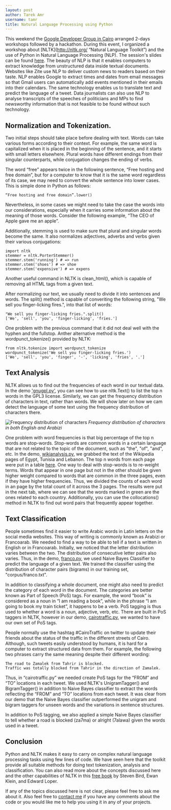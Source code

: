 ```yaml
---
layout: post
author: Tarek Amr
username: tamr
title: Natural Language Processing using Python
---
```

 
This weekend the [Google Developer Group in Cairo](http://www.gdgcairo.org/ "GDG Cairo") arranged 2-days workshops followed by a hackathon. During this event, I organized a workshop about [NLTK](http://nltk.org/ “Natural Language Toolkit”) and the use of Python in Natural Language Processing (NLP). The session's slides can be found [here](http://tarekamr.appspot.com/slides/pynlp "Python NLP Slides"). The beauty of NLP is that it enables computers to extract knowledge from unstructured data inside textual documents. Websites like Zite use NLP to deliver custom news to readers based on their taste. NLP enables Google to extract times and dates from email messages so that Gmail users can automatically add events mentioned in their emails into their calendars. The same technology enables us to translate text and predict the language of a tweet. Data journalists can also use NLP to analyse transcripts of the speeches of politicians and MPs to find newsworthy information that is not feasible to be found without such technology. 

## Normalization and Tokenization.

Two initial steps should take place before dealing with text. Words can take various forms according to their context. For example, the same word is capitalized when it is placed in the beginning of the sentence, and it starts with small letters elsewhere. Plural words have different endings from their singular counterparts, while conjugation changes the ending of verbs. 

The word “free” appears twice in the following sentence, “Free hosting and free domain”, but for a computer to know that it is the same word regardless of its case, we may need to convert the whole sentence into lower cases. This is simple done in Python as follows:

    “Free hosting and free domain”.lower()

Nevertheless, in some cases we might need to take the case the words into our considerations, especially when it carries some information about the meaning of those words. Consider the following example, “The CEO of Apple gave me an apple”.

Additionally, stemming is used to make sure that plural and singular words become the same. It also normalizes adjectives, adverbs and verbs given their various conjugations:

    import nltk
    stemmer = nltk.PorterStemmer()
    stemmer.stem('running') # => run
    stemmer.stem('shoes') # => shoe
    stemmer.stem('expensive') # => expens
    
Another useful command in NLTK is clean_html(), which is capable of removing all HTML tags from a given text. 

After normalizing our text, we usually need to divide it into sentences and words. The split() method is capable of converiting the following string, "We sell you finger-licking fires.", into that list of words: 

    "We sell you finger-licking fries.".split()
    ['We', 'sell', 'you', 'finger-licking', 'fries.']
    
        
One problem with the previous command that it did not deal well with the hyphen and the fullstop. Anther alternative method is the wordpunct_tokenize() provided by NLTK:

    from nltk.tokenize import wordpunct_tokenize 
    wordpunct_tokenize('We sell you finger-licking fries.')
    ['We', 'sell', 'you', 'finger', '-', 'licking', 'fries', '.']


## Text Analysis

NLTK allows us to find out the frequencies of each word in our textual data. In the demo ['gnugpl.py'](https://github.com/gr33ndata/NLP_GDGCairo2013 "GNU GPL Demo"), you can see how to use nltk.Text() to list the top n words in the GPL3 license. Similarly, we can get the frequency distribution of characters in text, rather than words. We will show later on how we cam detect the language of some text using the  frequency distribution of characters there.


![Frequency distribution of characters](http://i.imgur.com/DxbwkGr.png)
*Frequency distribution of characters in both English and Arabizi*

One problem with word frequencies is that big percentage of the top n words are stop-words. Stop-words are common words in a certain language that are not related to the topic of the document, such as "the", "of", "and", etc. In the demo, [wikianalysis.py](https://github.com/gr33ndata/NLP_GDGCairo2013 "Wikipedia pages for Egypt, Tunisia and Lebanon"), we grabbed the text of the Wikipedia pages of Egypt, Tunisia and Lebanon. The top n words from each page were put in a table [here](https://docs.google.com/spreadsheet/ccc?key=0AmbldjoHWBdZdGpvWDFBcjBneDBlY05ScHZ2dU8yU3c "Wikipedia Analysis"). One way to deal with stop-words is to re-weight terms. Words that appear in one page but not in the other should be given higher weight compared to words that are common in the three pages, even if they have higher frequencies. Thus, we divided the counts of each word in an page by the total count of it across the 3 pages. The results were put in the next tab, where we can see that the words marked in green are the ones related to each country. Additionally, you can use the collocations() method in NLTK to find out word pairs that frequently appear together.


## Text Classification

People sometimes find it easier to write Arabic words in Latin letters on the social media websites. This way of writing is commonly known as Arabizi or Francoarab. We needed to find a way to be able to tell if a text is written in English or in Francoarab.  Initially, we noticed that the letter distribution varies between the two. The distribution of consecutive letter pairs also varies. Thus, in the demo, [franco.py](https://github.com/gr33ndata/NLP_GDGCairo2013 "Text Language Classification"), we used Naive Bayes Classifier to predict the language of a given text. We trained the classifier using the distribution of character pairs (bigrams) in our training set, "corpus/franco.txt".

In addition to classifying a whole document, one might also need to predict the category of each word in the document. The categories are better known as Part of Speech (PoS) tags. For example, the word “book” is considered as a noun in “I am reading a book”, while in the phrase “I am going to book my train ticket”, it happens to be a verb. PoS tagging is thus used to whether a word is a noun, adjective, verb, etc. There are built in PoS taggers in NLTK, however in our demo, [cairotraffic.py](https://github.com/gr33ndata/NLP_GDGCairo2013 "#CairoTraffic Analysis"), we wanted to have our own set of PoS tags.

People normally use the hashtag #CairoTraffic on twitter to update their friends about the status of the traffic in the different streets of Cairo. Although, such tweets easily understood by humans, it is hard for a computer to extract structured data from them. For example, the following two phrases carry the same meaning despite their different wording:

    The road to Zamalek from Tahrir is blocked.
    Traffic was totally blocked from Tahrir in the direction of Zamalek.

Thus, in  “cairotraffic.py” we needed create PoS tags for the “FROM” and “TO” locations in each tweet. We used NLTK's UnigramTagger() and BigramTagger() in addition to Naive Bayes classifier to extract the words reflecting the “FROM” and “TO” locations from each tweet. It was clear from our demo that the Naive Bayes classifier outperformed the unigram and bigram taggers for unseen words and the variations in sentence structures. 

In addition to PoS tagging, we also applied a simple Naive Bayes classifier to tell whether a road is blocked (za7ma) or alright (7alawa) given the words used in a tweet.

## Conclusion

Python and NLTK makes it easy to carry on complex natural language processing tasks using few lines of code. We have seen here that the toolkit provide all suitable methods for doing text tokenization, analysis and classification. You can also read more about the concepts discussed here and the other capabilities of NLTK in this [free book](http://nltk.org/book/ "Natural Language Processing with Python") by Steven Bird, Ewan Klein, and Edward Loper.

If any of the topics discussed here is not clear, please feel free to ask me about it. Also feel free to [contact me](http://tarekamr.appspot.com/ "Tarek Amr Homepage") if you have any comments about the code or you would like me to help you using it in any of your projects.